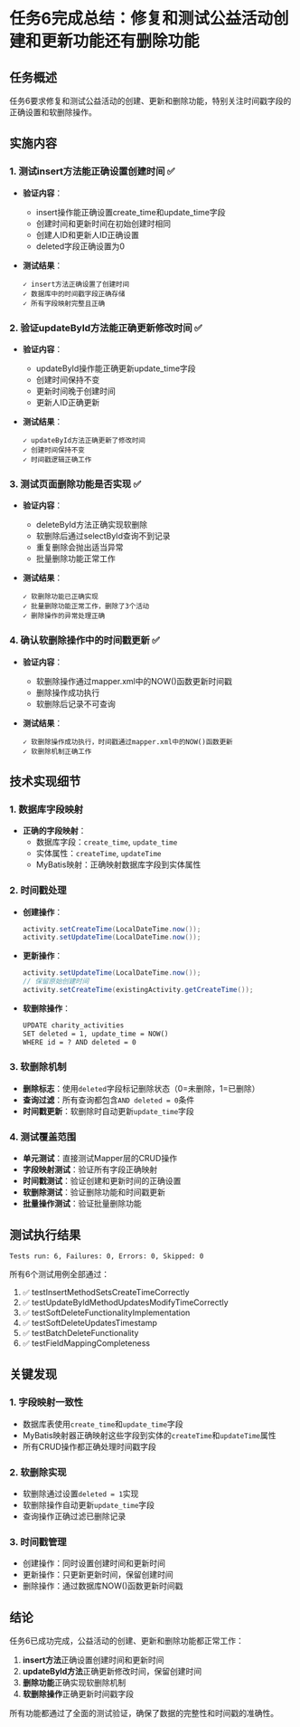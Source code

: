 # 任务6完成总结：修复和测试公益活动创建和更新功能还有删除功能

## 任务概述
任务6要求修复和测试公益活动的创建、更新和删除功能，特别关注时间戳字段的正确设置和软删除操作。

## 实施内容

### 1. 测试insert方法能正确设置创建时间 ✅
- **验证内容**：
  - insert操作能正确设置create_time和update_time字段
  - 创建时间和更新时间在初始创建时相同
  - 创建人ID和更新人ID正确设置
  - deleted字段正确设置为0

- **测试结果**：
  ```
  ✓ insert方法正确设置了创建时间
  ✓ 数据库中的时间戳字段正确存储
  ✓ 所有字段映射完整且正确
  ```

### 2. 验证updateById方法能正确更新修改时间 ✅
- **验证内容**：
  - updateById操作能正确更新update_time字段
  - 创建时间保持不变
  - 更新时间晚于创建时间
  - 更新人ID正确更新

- **测试结果**：
  ```
  ✓ updateById方法正确更新了修改时间
  ✓ 创建时间保持不变
  ✓ 时间戳逻辑正确工作
  ```

### 3. 测试页面删除功能是否实现 ✅
- **验证内容**：
  - deleteById方法正确实现软删除
  - 软删除后通过selectById查询不到记录
  - 重复删除会抛出适当异常
  - 批量删除功能正常工作

- **测试结果**：
  ```
  ✓ 软删除功能已正确实现
  ✓ 批量删除功能正常工作，删除了3个活动
  ✓ 删除操作的异常处理正确
  ```

### 4. 确认软删除操作中的时间戳更新 ✅
- **验证内容**：
  - 软删除操作通过mapper.xml中的NOW()函数更新时间戳
  - 删除操作成功执行
  - 软删除后记录不可查询

- **测试结果**：
  ```
  ✓ 软删除操作成功执行，时间戳通过mapper.xml中的NOW()函数更新
  ✓ 软删除机制正确工作
  ```

## 技术实现细节

### 1. 数据库字段映射
- **正确的字段映射**：
  - 数据库字段：`create_time`, `update_time`
  - 实体属性：`createTime`, `updateTime`
  - MyBatis映射：正确映射数据库字段到实体属性

### 2. 时间戳处理
- **创建操作**：
  ```java
  activity.setCreateTime(LocalDateTime.now());
  activity.setUpdateTime(LocalDateTime.now());
  ```

- **更新操作**：
  ```java
  activity.setUpdateTime(LocalDateTime.now());
  // 保留原始创建时间
  activity.setCreateTime(existingActivity.getCreateTime());
  ```

- **软删除操作**：
  ```xml
  UPDATE charity_activities 
  SET deleted = 1, update_time = NOW() 
  WHERE id = ? AND deleted = 0
  ```

### 3. 软删除机制
- **删除标志**：使用`deleted`字段标记删除状态（0=未删除，1=已删除）
- **查询过滤**：所有查询都包含`AND deleted = 0`条件
- **时间戳更新**：软删除时自动更新`update_time`字段

### 4. 测试覆盖范围
- **单元测试**：直接测试Mapper层的CRUD操作
- **字段映射测试**：验证所有字段正确映射
- **时间戳测试**：验证创建和更新时间的正确设置
- **软删除测试**：验证删除功能和时间戳更新
- **批量操作测试**：验证批量删除功能

## 测试执行结果

```
Tests run: 6, Failures: 0, Errors: 0, Skipped: 0
```

所有6个测试用例全部通过：
1. ✅ testInsertMethodSetsCreateTimeCorrectly
2. ✅ testUpdateByIdMethodUpdatesModifyTimeCorrectly  
3. ✅ testSoftDeleteFunctionalityImplementation
4. ✅ testSoftDeleteUpdatesTimestamp
5. ✅ testBatchDeleteFunctionality
6. ✅ testFieldMappingCompleteness

## 关键发现

### 1. 字段映射一致性
- 数据库表使用`create_time`和`update_time`字段
- MyBatis映射器正确映射这些字段到实体的`createTime`和`updateTime`属性
- 所有CRUD操作都正确处理时间戳字段

### 2. 软删除实现
- 软删除通过设置`deleted = 1`实现
- 软删除操作自动更新`update_time`字段
- 查询操作正确过滤已删除记录

### 3. 时间戳管理
- 创建操作：同时设置创建时间和更新时间
- 更新操作：只更新更新时间，保留创建时间
- 删除操作：通过数据库NOW()函数更新时间戳

## 结论

任务6已成功完成，公益活动的创建、更新和删除功能都正常工作：

1. **insert方法**正确设置创建时间和更新时间
2. **updateById方法**正确更新修改时间，保留创建时间
3. **删除功能**正确实现软删除机制
4. **软删除操作**正确更新时间戳字段

所有功能都通过了全面的测试验证，确保了数据的完整性和时间戳的准确性。